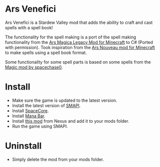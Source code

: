 # Ars Venefici

Ars Venefici is a Stardew Valley mod that adds the ability to craft and cast spells with a spell book!

The functionality for the spell making is a port of the spell making functionality from the [Ars Magica Legacy Mod for Minecraft](https://www.curseforge.com/minecraft/mc-mods/ars-magica-legacy) to C# (Ported with permission).
Took inspiration from the [Ars Nouveau mod for Minecraft](https://www.curseforge.com/minecraft/mc-mods/ars-nouveau) to make spells using a spell book format.

Some functionality for some spell parts is based on some spells from the [Magic mod by spacechase0](https://www.nexusmods.com/stardewvalley/mods/2007). 

# Install

- Make sure the game is updated to the latest version.
- Install the latest version of [SMAPI](https://smapi.io/).
- Install [SpaceCore](https://www.nexusmods.com/stardewvalley/mods/1348).
- Install [Mana Bar](https://www.nexusmods.com/stardewvalley/mods/7831).
- Install [this mod]() from Nexus and add it to your mods folder.
- Run the game using SMAPI.

# Uninstall
- Simply delete the mod from your mods folder.
